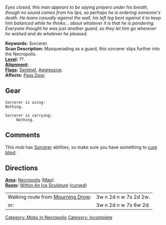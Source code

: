 *Eyes closed, this man appears to be saying prayers under his breath,
though no sound comes from his lips, so perhaps he is ordering someone's
death. He leans casually against the wall, his left leg bent against it
to keep him balanced while he thinks... about whatever it is that he is
pondering. Everyone thought he was just another guard, so they let him
go wherever he wished and do whatever he pleased.*

**Keywords:** Sorcerer.  
**Scan Description:** Masquerading as a guard, this sorcerer slips
further into the Necropolis.  
**[Level](Level "wikilink"):** ??.  
**[Alignment](Alignment "wikilink"):** .  
**[Flags](:Category:_Mob_Types "wikilink"):**
[Sentinel](Sentinel_Mobs "wikilink"),
[Aggressive](Aggressive_Mobs "wikilink").  
**Affects:** [Pass Door](Pass_Door "wikilink").  

## Gear

`Sorcerer is using:`  
`Nothing.`

`Sorcerer is carrying:`  
`     Nothing.`

## Comments

This mob has [Sorcerer](:Category:Sorcerers "wikilink") abilities, so
make sure you have something to [cure blind](Cure_Blindness "wikilink").

## Directions

**[Area](:Category:_Areas "wikilink"):**
[Necropolis](:Category:_Necropolis "wikilink")
([Map](Necropolis_Map "wikilink")).  
**[Room](:Category:_Rooms "wikilink"):** [Within An Ice
Sculpture](Within_An_Ice_Sculpture_(Necropolis) "wikilink")
([cursed](Cursed_Rooms "wikilink"))

|                                                               |                       |
|---------------------------------------------------------------|-----------------------|
| Walking route from [Mourning Drow](Mourning_Drow "wikilink"): | 3w n 2d n w 7s 2d 2w. |
| or:                                                           | 3w n 2d n w 7s 6w 2d. |

[Category: Mobs In Necropolis](Category:_Mobs_In_Necropolis "wikilink")
[Category: Incomplete](Category:_Incomplete "wikilink")
